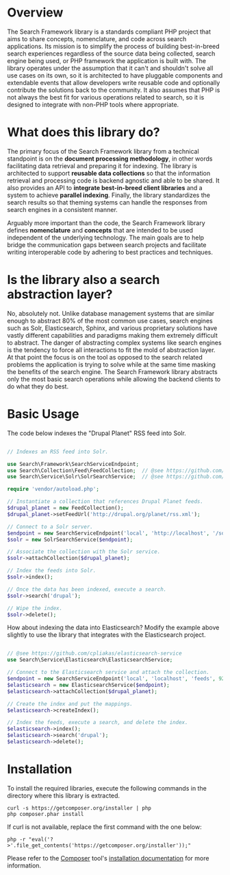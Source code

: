 Overview
========

The Search Framework library is a standards compliant PHP project that aims to
share concepts, nomenclature, and code across search applications. Its mission
is to simplify the process of building best-in-breed search experiences
regardless of the source data being collected, search engine being used, or PHP
framework the application is built with. The library operates under the
assumption that it can't and shouldn't solve all use cases on its own, so it is
architected to have pluggable components and extendable events that allow
developers write reusable code and optionally contribute the solutions back to
the community. It also assumes that PHP is not always the best fit for various
operations related to search, so it is designed to integrate with non-PHP tools
where appropriate.

What does this library do?
==========================

The primary focus of the Search Framework library from a technical standpoint is
on the **document processing methodology**, in other words facilitating data
retrieval and preparing it for indexing. The library is architected to support
**reusable data collections** so that the information retrieval and processing
code is backend agnostic and able to be shared. It also provides an API to
**integrate best-in-breed client libraries** and a system to achieve **parallel
indexing**. Finally, the library standardizes the search results so that theming
systems can handle the responses from search engines in a consistent manner.

Arguably more important than the code, the Search Framework library defines
**nomenclature** and **concepts** that are intended to be used independent of
the underlying technology. The main goals are to help bridge the communication
gaps between search projects and facilitate writing interoperable code by
adhering to best practices and techniques.

Is the library also a search abstraction layer?
===============================================

No, absolutely not. Unlike database management systems that are similar enough
to abstract 80% of the most common use cases, search engines such as Solr,
Elasticsearch, Sphinx, and various proprietary solutions have vastly different
capabilities and paradigms making them extremely difficult to abstract. The
danger of abstracting complex systems like search engines is the tendency to
force all interactions to fit the mold of abstraction layer. At that point the
focus is on the tool as opposed to the search related problems the application
is trying to solve while at the same time masking the benefits of the search
engine. The Search Framework library abstracts only the most basic search
operations while allowing the backend clients to do what they do best.

Basic Usage
===========

The code below indexes the "Drupal Planet" RSS feed into Solr.

```php

// Indexes an RSS feed into Solr.

use Search\Framework\SearchServiceEndpoint;
use Search\Collection\Feed\FeedCollection;  // @see https://github.com/cpliakas/feed-collection
use Search\Service\Solr\SolrSearchService;  // @see https://github.com/cpliakas/solr-search-service

require 'vendor/autoload.php';

// Instantiate a collection that references Drupal Planet feeds.
$drupal_planet = new FeedCollection();
$drupal_planet->setFeedUrl('http://drupal.org/planet/rss.xml');

// Connect to a Solr server.
$endpoint = new SearchServiceEndpoint('local', 'http://localhost', '/solr', 8983);
$solr = new SolrSearchService($endpoint);

// Associate the collection with the Solr service.
$solr->attachCollection($drupal_planet);

// Index the feeds into Solr.
$solr->index();

// Once the data has been indexed, execute a search.
$solr->search('drupal');

// Wipe the index.
$solr->delete();

```

How about indexing the data into Elasticsearch? Modify the example above
slightly to use the library that integrates with the Elasticsearch project.

```php

// @see https://github.com/cpliakas/elasticsearch-service
use Search\Service\Elasticsearch\ElasticsearchService;

// Connect to the Elasticsearch service and attach the collection.
$endpoint = new SearchServiceEndpoint('local', 'localhost', 'feeds', 9200);
$elasticsearch = new ElasticsearchService($endpoint);
$elasticsearch->attachCollection($drupal_planet);

// Create the index and put the mappings.
$elasticsearch->createIndex();

// Index the feeds, execute a search, and delete the index.
$elasticsearch->index();
$elasticsearch->search('drupal');
$elasticsearch->delete();
```

Installation
============

To install the required libraries, execute the following commands in the
directory where this library is extracted.

    curl -s https://getcomposer.org/installer | php
    php composer.phar install

If curl is not available, replace the first command with the one below:

    php -r "eval('?>'.file_get_contents('https://getcomposer.org/installer'));"

Please refer to the [Composer](http://getcomposer.org/) tool's
[installation documentation](http://getcomposer.org/doc/00-intro.md#installation-nix)
for more information.
